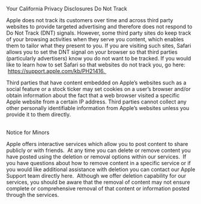 Your California Privacy Disclosures Do Not Track

Apple does not track its customers over time and across third party websites to provide targeted advertising and therefore does not respond to Do Not Track (DNT) signals. However, some third party sites do keep track of your browsing activities when they serve you content, which enables them to tailor what they present to you. If you are visiting such sites, Safari allows you to set the DNT signal on your browser so that third parties (particularly advertisers) know you do not want to be tracked. If you would like to learn how to set Safari so that websites do not track you, go here:  https://support.apple.com/kb/PH21416. 

Third parties that have content embedded on Apple’s websites such as a social feature or a stock ticker may set cookies on a user’s browser and/or obtain information about the fact that a web browser visited a specific Apple website from a certain IP address. Third parties cannot collect any other personally identifiable information from Apple’s websites unless you provide it to them directly.  
 

Notice for Minors

Apple offers interactive services which allow you to post content to share publicly or with friends.  At any time you can delete or remove content you have posted using the deletion or removal options within our services.  If you have questions about how to remove content in a specific service or if you would like additional assistance with deletion you can contact our Apple Support team directly here.  Although we offer deletion capability for our services, you should be aware that the removal of content may not ensure complete or comprehensive removal of that content or information posted through the services.